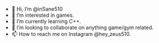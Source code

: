 - 👋 Hi, I’m @inSane510
- 👀 I’m interested in games.
- 🌱 I’m currently learning C++.
- 💞️ I’m looking to collaborate on anything game/gym related.
- 📫 How to reach me on Instagram @hey_zeus510.

<!---
inSane510/inSane510 is a ✨ special ✨ repository because its `README.md` (this file) appears on your GitHub profile.
You can click the Preview link to take a look at your changes.
--->
